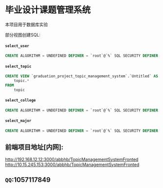 # 毕业设计课题管理系统
本项目用于数据库实验

部分视图创建SQL:
#### ```select_user```
```sql
CREATE ALGORITHM = UNDEFINED DEFINER = `root`@`%` SQL SECURITY DEFINER VIEW `graduation_project_topic_management_system`.`Untitled` AS select `user`.`id` AS `id`,`user`.`name` AS `name`,`user`.`status` AS `status`,`user`.`permission` AS `permission`,`user`.`major_id` AS `major_id`,`user`.`password` AS `password`,`user`.`age` AS `age`,`user`.`sex` AS `sex`,`user`.`phone` AS `phone`,`user`.`username` AS `username` from `user`;
```

#### ```select_topic```
```sql
CREATE VIEW `graduation_project_topic_management_system`.`Untitled` AS SELECT
	topic.*
FROM
	topic
```

#### ```select_college```
```sql
CREATE ALGORITHM = UNDEFINED DEFINER = `root`@`%` SQL SECURITY DEFINER VIEW `graduation_project_topic_management_system`.`Untitled` AS select `college`.`id` AS `id`,`college`.`name` AS `name` from `college`;
```

#### ```select_major```
```sql
CREATE ALGORITHM = UNDEFINED DEFINER = `root`@`%` SQL SECURITY DEFINER VIEW `graduation_project_topic_management_system`.`Untitled` AS select `major`.`id` AS `id`,`major`.`name` AS `name`,`major`.`college_id` AS `college_id` from `major`;
```

## 前端项目地址[内网]:
http://192.168.12.12:3000/abbhb/TopicManagementSystemFronted
http://10.15.245.153:3000/abbhb/TopicManagementSystemFronted


## ```QQ```:1057117849